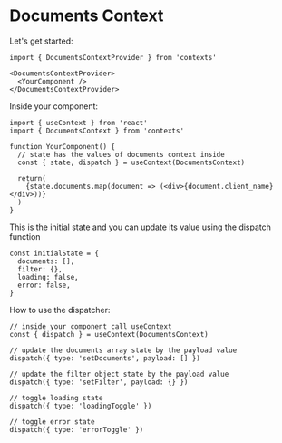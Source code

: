 # Documents Context

Let's get started:

```JSX
import { DocumentsContextProvider } from 'contexts'

<DocumentsContextProvider>
  <YourComponent />
</DocumentsContextProvider>
```

Inside your component:

```JSX
import { useContext } from 'react'
import { DocumentsContext } from 'contexts'

function YourComponent() {
  // state has the values of documents context inside
  const { state, dispatch } = useContext(DocumentsContext)

  return(
    {state.documents.map(document => (<div>{document.client_name}</div>))}
  )
}

```

This is the initial state and you can update its value using the dispatch function

```JSX
const initialState = {
  documents: [],
  filter: {},
  loading: false,
  error: false,
}
```

How to use the dispatcher:

```JSX
// inside your component call useContext
const { dispatch } = useContext(DocumentsContext)

// update the documents array state by the payload value
dispatch({ type: 'setDocuments', payload: [] })

// update the filter object state by the payload value
dispatch({ type: 'setFilter', payload: {} })

// toggle loading state
dispatch({ type: 'loadingToggle' })

// toggle error state
dispatch({ type: 'errorToggle' })
```
